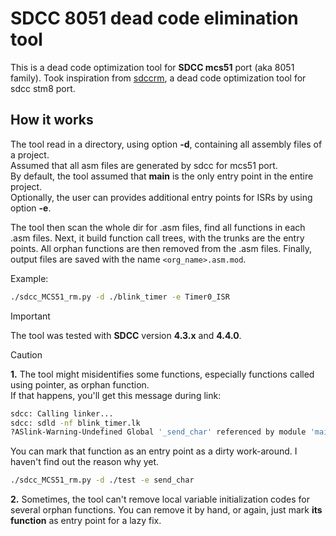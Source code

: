 # SDCC 8051 dead code elimination tool

This is a dead code optimization tool for **SDCC mcs51** port (aka 8051 family). 
Took inspiration from [sdccrm](https://github.com/XaviDCR92/sdccrm), a dead code optimization tool for sdcc stm8 port.

## How it works
The tool read in a directory, using option **-d**, containing all assembly files of a project.  
Assumed that all asm files are generated by sdcc for mcs51 port.  
By default, the tool assumed that **main** is the only entry point in the entire project.  
Optionally, the user can provides additional entry points for ISRs by using option **-e**.  

The tool then scan the whole dir for .asm files, find all functions in each .asm files.
Next, it build function call trees, with the trunks are the entry points.
All orphan functions are then removed from the .asm files.
Finally, output files are saved with the name `<org_name>.asm.mod`.

Example:
```bash
./sdcc_MCS51_rm.py -d ./blink_timer -e Timer0_ISR
```
> [!IMPORTANT]  
> The tool was tested with **SDCC** version **4.3.x** and **4.4.0**.

>[!CAUTION]
> **1.** The tool might misidentifies some functions, especially functions called using pointer, as orphan function.  
> If that happens, you'll get this message during link:
> ```bash
> sdcc: Calling linker...
> sdcc: sdld -nf blink_timer.lk
> ?ASlink-Warning-Undefined Global '_send_char' referenced by module 'main'
> ```
> You can mark that function as an entry point as a dirty work-around. I haven't find out the reason why yet.
> ```bash
> ./sdcc_MCS51_rm.py -d ./test -e send_char
> ```
> 
> **2.** Sometimes, the tool can't remove local variable initialization codes for several orphan functions.
> You can remove it by hand, or again, just mark **its function** as entry point for a lazy fix.  
> 

